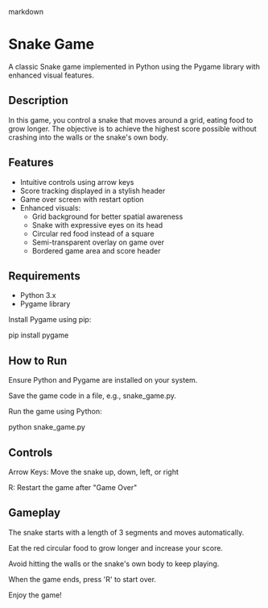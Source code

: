markdown

# Snake Game

A classic Snake game implemented in Python using the Pygame library with enhanced visual features.

## Description

In this game, you control a snake that moves around a grid, eating food to grow longer. The objective is to achieve the highest score possible without crashing into the walls or the snake's own body.

## Features

- Intuitive controls using arrow keys
- Score tracking displayed in a stylish header
- Game over screen with restart option
- Enhanced visuals:
  - Grid background for better spatial awareness
  - Snake with expressive eyes on its head
  - Circular red food instead of a square
  - Semi-transparent overlay on game over
  - Bordered game area and score header

## Requirements

- Python 3.x
- Pygame library

Install Pygame using pip:

pip install pygame


## How to Run
Ensure Python and Pygame are installed on your system.

Save the game code in a file, e.g., snake_game.py.

Run the game using Python:



python snake_game.py



## Controls
Arrow Keys: Move the snake up, down, left, or right

R: Restart the game after "Game Over"



## Gameplay
The snake starts with a length of 3 segments and moves automatically.

Eat the red circular food to grow longer and increase your score.

Avoid hitting the walls or the snake's own body to keep playing.

When the game ends, press 'R' to start over.

Enjoy the game!



